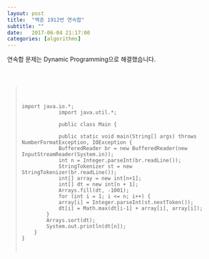 ```yaml
---
layout: post
title:  "백준 1912번 연속합"
subtitle: ""
date:   2017-06-04 21:17:00
categories: [algorithms]
---
```


연속합 문제는 Dynamic Programming으로 해결했습니다.

<pre><code>
    <blockquote>
        <p>import java.io.*;
            import java.util.*;

            public class Main {

            public static void main(String[] args) throws NumberFormatException, IOException {
            BufferedReader br = new BufferedReader(new InputStreamReader(System.in));
            int n = Integer.parseInt(br.readLine());
            StringTokenizer st = new StringTokenizer(br.readLine());
            int[] array = new int[n+1];
            int[] dt = new int[n + 1];
            Arrays.fill(dt, -1001);
            for (int i = 1; i <= n; i++) {
            array[i] = Integer.parseInt(st.nextToken());
            dt[i] = Math.max(dt[i-1] + array[i], array[i]);
        }
        Arrays.sort(dt);
        System.out.println(dt[n]);
    }
}</p>
</blockquote>
</code></pre>
